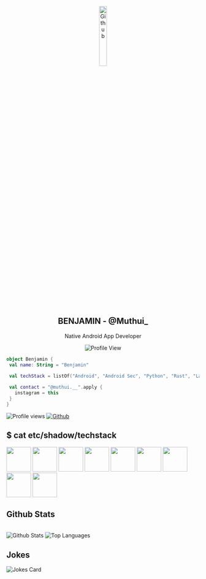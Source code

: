 <p align="center">
 <img width="20%"alt="Github" src="https://raw.githubusercontent.com/onimur/.github/master/.resources/git-header.svg" />
 <h2 align="center">BENJAMIN - @Muthui_</h2>
 <p align="center">Native Android App Developer</p>
</p>

<p align="center">
<img alt="Profile View" src="https://gpvc.arturio.dev/Hendrasob" />
</p>

```kotlin
object Benjamin {
 val name: String = "Benjamin"
 
 val techStack = listOf("Android", "Android Sec", "Python", "Rust", "Laravel", "Pytorch")

 val contact = "@muthui.__".apply {
   instagram = this
 }
}
```

![Profile views](https://visitor-badge.glitch.me/badge?page_id=BENJAHJP.BENJAHJP)
[![Github](https://img.shields.io/github/followers/BENJAHJP?label=Follow&style=social)](https://github.com/BENJAHJP)

## $ cat etc/shadow/techstack
<img width ='64px' src ='https://raw.githubusercontent.com/rahulbanerjee26/githubAboutMeGenerator/main/icons/android.svg'> </a>
<img width ='64px' src ='https://raw.githubusercontent.com/rahulbanerjee26/githubAboutMeGenerator/main/icons/python.svg'> </a>
<img width ='64px' src ='https://raw.githubusercontent.com/rahulbanerjee26/githubAboutMeGenerator/main/icons/docker.svg'> </a>
<img width ='64px' src ='https://raw.githubusercontent.com/rahulbanerjee26/githubAboutMeGenerator/main/icons/linux.svg'> </a>
<img width ='64px' src ='https://raw.githubusercontent.com/rahulbanerjee26/githubAboutMeGenerator/main/icons/git.svg'> </a>
<img width ='64px' src ='https://raw.githubusercontent.com/rahulbanerjee26/githubAboutMeGenerator/main/icons/kotlin.svg'> </a>
<img width ='64px' src ='https://raw.githubusercontent.com/rahulbanerjee26/githubAboutMeGenerator/main/icons/rust.svg'> </a>
<img width ='64px' src ='https://raw.githubusercontent.com/rahulbanerjee26/githubAboutMeGenerator/main/icons/pytorch.svg'> </a>
<img width ='64px' src ='https://raw.githubusercontent.com/rahulbanerjee26/githubAboutMeGenerator/main/icons/laravel.svg'> </a>

## Github Stats

  <br/>
    <img alt=" Github Stats" src="https://github-readme-stats.vercel.app/api?username=BENJAHJP&show_icons=true&count_private=true&theme=radical&hide_border=true&bg_color=0D1117" />
  <img alt="Top Languages" src="https://github-readme-stats.vercel.app/api/top-langs/?username=BENJAHJP&langs_count=10&layout=compact&theme=radical&hide_border=true&bg_color=0D1117" />
  <br/>
  
## Jokes
![Jokes Card](https://readme-jokes.vercel.app/api?theme=tokyonight)
